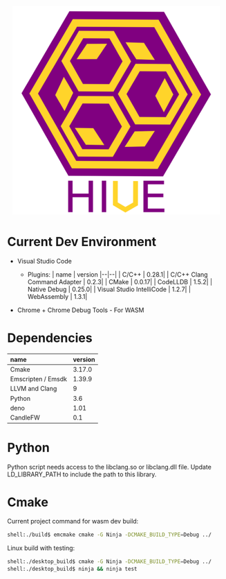 <h1 align=center>
    <img src="./design/logo/hive_logo_alpha.svg" type="text/svg" rel="svg" height=481>
</h1>

# Current Dev Environment
- Visual Studio Code
    - Plugins:
        | name | version
        |--|--|
        | C/C++ | 0.28.1|
        | C/C++ Clang Command Adapter | 0.2.3|
        | CMake | 0.0.17|
        | CodeLLDB | 1.5.2|
        | Native Debug | 0.25.0|
        | Visual Studio IntelliCode | 1.2.7|
        | WebAssembly | 1.3.1|

- Chrome + Chrome Debug Tools - For WASM

# Dependencies

| name | version
|:--|--|
| Cmake | 3.17.0 | 
| Emscripten / Emsdk |  1.39.9 |
| LLVM and Clang | 9 |
| Python | 3.6 |
| deno | 1.01 |
| CandleFW | 0.1 |

# Python
Python script needs access to the libclang.so or libclang.dll file. Update LD_LIBRARY_PATH to include the path to this library.

# Cmake

Current project command for wasm dev build:
```bash
shell:./build$ emcmake cmake -G Ninja -DCMAKE_BUILD_TYPE=Debug ../
```

Linux build with testing:
```bash
shell:./desktop_build$ cmake -G Ninja -DCMAKE_BUILD_TYPE=Debug ../
shell:./desktop_build$ ninja && ninja test
```
